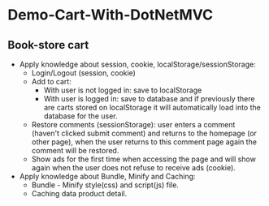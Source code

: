 # Demo-Cart-With-DotNetMVC
## Book-store cart
- Apply knowledge about session, cookie, localStorage/sessionStorage:
   + Login/Logout (session, cookie)
   + Add to cart: 
      * With user is not logged in: save to localStorage
      *  With user is logged in: save to database and if previously there are carts stored on localStorage it will automatically load into the database for the user.
   + Restore comments (sessionStorage): user enters a comment (haven't clicked submit comment) and returns to the homepage (or other page), when the user returns to this comment page again the comment will be restored.
   + Show ads for the first time when accessing the page and will show again when the user does not refuse to receive ads (cookie).
- Apply knowledge about Bundle, Minify and Caching:
   + Bundle - Minify style(css) and script(js) file.
   + Caching data product detail.
